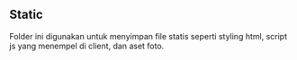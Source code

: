 ## Static
Folder ini digunakan untuk menyimpan file statis seperti styling html, script js yang menempel di
client, dan aset foto.